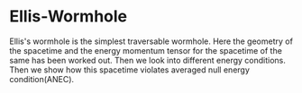 # Ellis-Wormhole
Ellis's wormhole is the simplest traversable wormhole.
Here the geometry of the spacetime and the energy momentum tensor for the spacetime of the same has been worked out.
Then we look into different energy conditions.
Then we show how this spacetime violates averaged null energy condition(ANEC).
